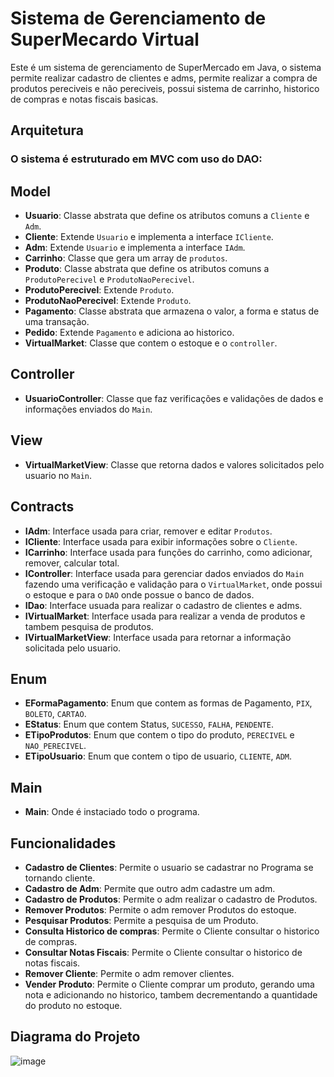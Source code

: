 # Sistema de Gerenciamento de SuperMecardo Virtual

Este é um sistema de gerenciamento de SuperMercado em Java, o sistema permite realizar cadastro de clientes e adms, permite realizar a compra de produtos pereciveis e não pereciveis, possui sistema de carrinho, historico de compras e notas fiscais basicas.

## Arquitetura

### O sistema é estruturado em MVC com uso do DAO:

## Model

- **Usuario**: Classe abstrata que define os atributos comuns a `Cliente` e `Adm`.
- **Cliente**: Extende `Usuario` e implementa a interface `ICliente`.
- **Adm**: Extende `Usuario` e implementa a interface `IAdm`.
- **Carrinho**: Classe que gera um array de `produtos`.
- **Produto**: Classe abstrata que define os atributos comuns a `ProdutoPerecivel` e `ProdutoNaoPerecivel`.
- **ProdutoPerecivel**: Extende `Produto`.
- **ProdutoNaoPerecivel**: Extende `Produto`.
- **Pagamento**: Classe abstrata que armazena o valor, a forma e status de uma transação.
- **Pedido**: Extende `Pagamento` e adiciona ao historico.
- **VirtualMarket**: Classe que contem o estoque e o `controller`.

## Controller

- **UsuarioController**: Classe que faz verificações e validações de dados e informações enviados do `Main`.

## View

- **VirtualMarketView**: Classe que retorna dados e valores solicitados pelo usuario no `Main`.

## Contracts

- **IAdm**: Interface usada para criar, remover e editar `Produtos`.
- **ICliente**: Interface usada para exibir informações sobre o `Cliente`.
- **ICarrinho**: Interface usada para funções do carrinho, como adicionar, remover, calcular total.
- **IController**: Interface usada para gerenciar dados enviados  do `Main` fazendo uma verificação e validação para o `VirtualMarket`, onde possui o estoque e para o `DAO` onde possue o banco de dados.
- **IDao**: Interface usuada para realizar o cadastro de clientes e adms.
- **IVirtualMarket**: Interface usada para realizar a venda de produtos e tambem pesquisa de produtos.
- **IVirtualMarketView**: Interface usada para retornar a informação solicitada pelo usuario.

## Enum

- **EFormaPagamento**: Enum que contem as formas de Pagamento, `PIX`, `BOLETO`, `CARTAO`.
- **EStatus**: Enum que contem Status, `SUCESSO`, `FALHA`, `PENDENTE`.
- **ETipoProdutos**: Enum que contem o tipo do produto, `PERECIVEL` e `NAO_PERECIVEL`.
- **ETipoUsuario**: Enum que contem o tipo de usuario, `CLIENTE`, `ADM`.

## Main

- **Main**: Onde é instaciado todo o programa.

## Funcionalidades

- **Cadastro de Clientes**: Permite o usuario se cadastrar no Programa se tornando cliente.
- **Cadastro de Adm**: Permite que outro adm cadastre um adm.
- **Cadastro de Produtos**: Permite o adm realizar o cadastro de Produtos.
- **Remover Produtos**: Permite o adm remover Produtos do estoque.
- **Pesquisar Produtos**: Permite a pesquisa de um Produto.
- **Consulta Historico de compras**: Permite o Cliente consultar o historico de compras.
- **Consultar Notas Fiscais**: Permite o Cliente consultar o historico de notas fiscais.
- **Remover Cliente**: Permite o adm remover clientes.
- **Vender Produto**: Permite o Cliente comprar um produto, gerando uma nota e adicionando no historico, tambem decrementando a quantidade do produto no estoque.

## Diagrama do Projeto
![image](https://github.com/user-attachments/assets/61cffabd-5c20-4913-81a8-7a22a9737566)
